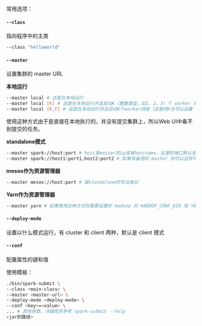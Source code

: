 常用选项：

#### `--class`

指向程序中的主类

```sh
--class "helloworld"
```

#### `--master`

设置集群的 master URL

**本地运行**

```sh
--master local # 这是在本地运行
--master local [K] # 这是在本地运行并且启动K（整数类型，如1，2，3）个 worker 线程，如果 K 设置为 * （这样：--master local [*]）则表示使用机器上的所有逻辑核心数作为参数K的值
--master local [K,F] # 这是在本地运行并且启动K个worker线程（这里的K也可以设置 *），并且设置任务的最大出错数为F次
```

使用这种方式由于是直接在本地执行的，并没有提交集群上，所以Web UI中看不到提交的任务。

**standalone模式**

```sh
--master spark://host:port # host是master的ip或者hostname，这里的端口默认是7077，这个端口可以在 Web UI 界面中看到的
--master spark://host1:port1,host2:port2 # 如果有备用的 master 则可以这样写，在不同的 master 之间用逗号隔开
```

**mesos作为资源管理器**

```sh
--master mesos://host:port # 跟standalone的写法类似
```

**Yarn作为资源管理器**

```sh
--master yarn # 如果使用这种方式则需要设置好 Hadoop 的 HADOOP_CONF_DIR 和 YARN_CONF_DIR 环境变量
```

#### `--deploy-mode`

设置以什么模式运行，有 cluster 和 client 两种，默认是 client 模式

#### `--conf`

配置属性的键和值

使用模板：

```sh
./bin/spark-submit \
--class <main-class> \
--master <master-url> \
--deploy-mode <deploy-mode> \
--conf <key>=<value> \
... # 其他参数，详细信息参考 spark-submit --help
<jar的路径>
```



